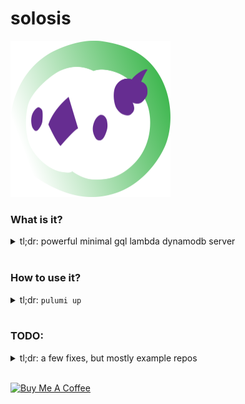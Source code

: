 # solosis

[<img src="solosis.svg?sanitize=true" height=250>]()

### What is it?
<details>
  <summary>
    tl;dr: powerful minimal gql lambda dynamodb server
  </summary>
  <br />

Click **Use this template**, and after one `pulumi up` you'll have the bleeding edge of apollo federation lambda microservices.

So many projects today don't help the end user get it deployed; this project makes that the front-and-center goal. Pulumi will deploy to your AWS account and will expand your world by giving you access to a powerful set of tools.

Soon `duosion` will be about, and handle the federation; but for now, this is an **extremely usable** repo, able to spin up a GQL interface connected to a database with features like schemas, auth integrations, a kindly 1-dependency wrapper around dynamodb, eslinting guidelines, typescript, and good tests.

</details>
<br/>

### How to use it?
<details>
  <summary>
    tl;dr: <code>pulumi up</code>
  </summary>
  <br />

#### STEPS
- click the `Use this template` button
- `npm ci`
- `npx solosis-codemod **THE_NEW_NAME_FOR_YOUR_DB_RESOURCE**`
- `pulumi login`
- `pulumi up`

That will output the URL you've deployed the service to in AWS! EXCITING!!!

The named migration from `thing` and `things` and `someThing` is now handled by a codemod. Simply run it to replace the **monstrously generic** resource name with something useful like `image` or `bingleBop` or something!

#### THE PULUMI THAT GOT THIS STARTED
```sh
pulumi config set aws:region ap-southeast-2
pulumi config set cloud:provider aws
pulumi config set tableName things
pulumi config set --secret token some-extra-secret-secret
pulumi up
```

If you want more, all you have to do is learn a bit more about what you want. But `pulumi` refuses to handle some of the conventions that `serverless` has done in the past. That means you're seeing low level access to AWS api methods in javascript, but it is rounding out the rough edges.

It ends up being quite easy to use and to parse.


### CHOICES THAT HAVE BEEN MADE
1. assuming all items within will have a `hashKey` that isn't unique, and an `id` that is. This means we're assuming most gets will be for a small list of items related to a `userId` or anything similar *(implemented in this example repo as an `x-user-id` header that is put into context as `hashKey`)*
1. replacing CD complexity for `graphql-shield`
    - instead of doing complicated devops like putting this behind a private VPC subnet, I've decided to have a very basic auth `x-auth-token` header that is checked against requests. That means these apis will remain accessible to anyone that knows the token you set. But that's actually an amazing feature; that means you can test the service **fully** before implementing the gateway, and even after you've done so. The `x-auth-token` header that you send through in your requests can just be added to the federation gateway, and you'll have secure apis **and** the ability to test changes in your microservices.
1. replacing DB string complexity with an [ORM](https://www.npmjs.com/package/@brightsole/sleep-talk)
    - Dynamodb is complicated, like, quite complicated. I was more comfortable with the much more object-like syntax used by `mongodb` and other modern databases. I wrote a couple hundred lines of code to make it appear the same on the outside. I found dynamodb syntax to be full of gotchas like reserved keywords and funky wording. I didn't want to make the end user learn yet another database syntax; the least fun part of any service.
1. There are, as yet, no schemas beyond those defined by `graphql`. I suspect I'll be adding `yup` soon so you can have identical frontend & backend schema validation.
1. `@brightsole/solosis-codemod` is used in conjunction with templating to make this microservice super duper extra easy to roll out.

</details>
<br/>

### TODO:
<details>
<summary>tl;dr: a few fixes, but mostly example repos</summary>
<br />

  1. fix graphql shield *(it's denying the very basic auth i want it to do)*
  1. create a forked version that handles auth token generation
  1. emit events for every action that is undertaken *(for consumption by amazon eventstream)*

</details>
<br/>

<a href="https://www.buymeacoffee.com/Ao9uzMG" target="_blank"><img src="https://cdn.buymeacoffee.com/buttons/v2/default-violet.png" alt="Buy Me A Coffee" style="height: 60px !important;width: 217px !important;" ></a>
